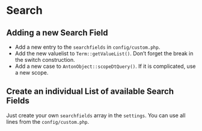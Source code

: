 # Search

## Adding a new Search Field 

- Add a new entry to the `searchfields` in `config/custom.php`.
- Add the new valuelist to `Term::getValueList()`. Don’t forget the break in the switch construction.
- Add a new case to `AntonObject::scopeDtQuery()`. If it is complicated, use a new scope.

## Create an individual List of available Search Fields 

Just create your own `searchfields` array in the `settings`. You can use all lines from the `config/custom.php`.

